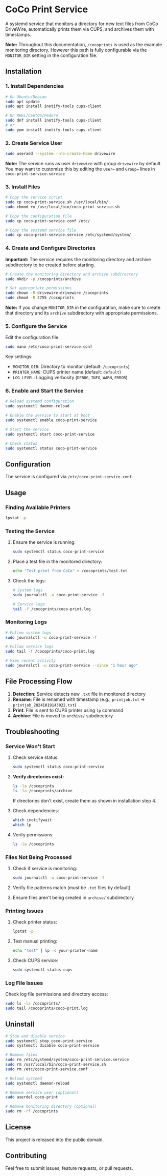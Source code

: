 # CoCo Print Service

A systemd service that monitors a directory for new text files from CoCo DriveWire, automatically prints them via CUPS, and archives them with timestamps.

**Note:** Throughout this documentation, `/cocoprints` is used as the example monitoring directory. However this path is fully configurable via the `MONITOR_DIR` setting in the configuration file.

## Installation

### 1. Install Dependencies

```bash
# On Ubuntu/Debian
sudo apt update
sudo apt install inotify-tools cups-client

# On RHEL/CentOS/Fedora
sudo dnf install inotify-tools cups-client
# or
sudo yum install inotify-tools cups-client
```

### 2. Create Service User

```bash
sudo useradd --system --no-create-home drivewire
```

**Note:** The service runs as user `drivewire` with group `drivewire` by default. You may want to customize this by editing the `User=` and `Group=` lines in `coco-print-service.service`

### 3. Install Files

```bash
# Copy the service script
sudo cp coco-print-service.sh /usr/local/bin/
sudo chmod +x /usr/local/bin/coco-print-service.sh

# Copy the configuration file
sudo cp coco-print-service.conf /etc/

# Copy the systemd service file
sudo cp coco-print-service.service /etc/systemd/system/
```

### 4. Create and Configure Directories

**Important:** The service requires the monitoring directory and archive subdirectory to be created before starting.

```bash
# Create the monitoring directory and archive subdirectory
sudo mkdir -p /cocoprints/archive

# Set appropriate permissions
sudo chown -R drivewire:drivewire /cocoprints
sudo chmod -R 2755 /cocoprints
```

**Note:** If you change `MONITOR_DIR` in the configuration, make sure to create that directory and its `archive` subdirectory with appropriate permissions.

### 5. Configure the Service

Edit the configuration file:

```bash
sudo nano /etc/coco-print-service.conf
```

Key settings:
- `MONITOR_DIR`: Directory to monitor (default: `/cocoprints`)
- `PRINTER_NAME`: CUPS printer name (default: `default`)
- `LOG_LEVEL`: Logging verbosity (`DEBUG`, `INFO`, `WARN`, `ERROR`)

### 6. Enable and Start the Service

```bash
# Reload systemd configuration
sudo systemctl daemon-reload

# Enable the service to start at boot
sudo systemctl enable coco-print-service

# Start the service
sudo systemctl start coco-print-service

# Check status
sudo systemctl status coco-print-service
```

## Configuration

The service is configured via `/etc/coco-print-service.conf`.

## Usage

### Finding Available Printers

```bash
lpstat -p
```

### Testing the Service

1. Ensure the service is running:
   ```bash
   sudo systemctl status coco-print-service
   ```

2. Place a test file in the monitored directory:
   ```bash
   echo "Test print from CoCo" > /cocoprints/test.txt
   ```

3. Check the logs:
   ```bash
   # System logs
   sudo journalctl -u coco-print-service -f

   # Service logs
   tail -f /cocoprints/coco-print.log
   ```

### Monitoring Logs

```bash
# Follow system logs
sudo journalctl -u coco-print-service -f

# Follow service logs
sudo tail -f /cocoprints/coco-print.log

# View recent activity
sudo journalctl -u coco-print-service --since "1 hour ago"
```

## File Processing Flow

1. **Detection**: Service detects new `.txt` file in monitored directory
2. **Rename**: File is renamed with timestamp (e.g., `printjob.txt` → `printjob_20241019143022.txt`)
3. **Print**: File is sent to CUPS printer using `lp` command
4. **Archive**: File is moved to `archive/` subdirectory

## Troubleshooting

### Service Won't Start

1. Check service status:
   ```bash
   sudo systemctl status coco-print-service
   ```

2. **Verify directories exist:**
   ```bash
   ls -la /cocoprints
   ls -la /cocoprints/archive
   ```
   If directories don't exist, create them as shown in installation step 4.

3. Check dependencies:
   ```bash
   which inotifywait
   which lp
   ```

4. Verify permissions:
   ```bash
   ls -la /cocoprints
   ```

### Files Not Being Processed

1. Check if service is monitoring:
   ```bash
   sudo journalctl -u coco-print-service -f
   ```

2. Verify file patterns match (must be `.txt` files by default)

3. Ensure files aren't being created in `archive/` subdirectory

### Printing Issues

1. Check printer status:
   ```bash
   lpstat -p
   ```

2. Test manual printing:
   ```bash
   echo "test" | lp -d your-printer-name
   ```

3. Check CUPS service:
   ```bash
   sudo systemctl status cups
   ```

### Log File Issues

Check log file permissions and directory access:
```bash
sudo ls -la /cocoprints/
sudo tail /cocoprints/coco-print.log
```

## Uninstall

```bash
# Stop and disable service
sudo systemctl stop coco-print-service
sudo systemctl disable coco-print-service

# Remove files
sudo rm /etc/systemd/system/coco-print-service.service
sudo rm /usr/local/bin/coco-print-service.sh
sudo rm /etc/coco-print-service.conf

# Reload systemd
sudo systemctl daemon-reload

# Remove service user (optional)
sudo userdel coco-print

# Remove monitoring directory (optional)
sudo rm -rf /cocoprints
```

## License

This project is released into the public domain.

## Contributing

Feel free to submit issues, feature requests, or pull requests.
